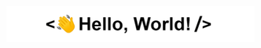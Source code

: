 <div align="center">
   <img src="https://github.com/MethodM4N/MethodM4N/blob/main/images/HelloWorld.gif" alt="HelloWorld" />
</div>
